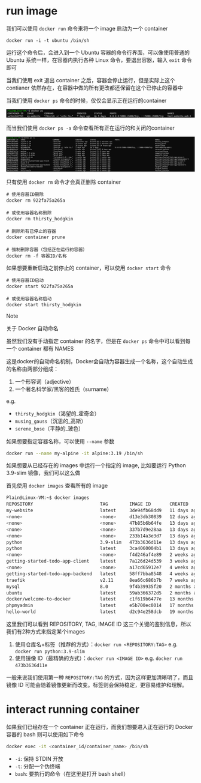 # run image

我们可以使用 `docker run` 命令来将一个 image 启动为一个 container

```shell
docker run -i -t ubuntu /bin/sh
```

运行这个命令后，会进入到一个 Ubuntu 容器的命令行界面，可以像使用普通的 Ubuntu 系统一样，在容器内执行各种 Linux 命令，要退出容器，输入 `exit` 命令即可

当我们使用 exit 退出 container 之后，容器会停止运行，但是实际上这个 contianer 依然存在，在容器中做的所有更改都还保留在这个已停止的容器中

当我们使用 `docker ps` 命令的时候，仅仅会显示正在运行的container

![docker-ps](./images/docker-ps.png)

而当我们使用 `docker ps -a` 命令查看所有正在运行的和关闭的container 

![docker ps -a](./images/docker-ps-a.png)

只有使用 `docker rm` 命令才会真正删除 container

```shell
# 使用容器ID删除
docker rm 922fa75a265a

# 或使用容器名称删除
docker rm thirsty_hodgkin

# 删除所有已停止的容器
docker container prune

# 强制删除容器（包括正在运行的容器）
docker rm -f 容器ID/名称
```



如果想要重新启动之前停止的 container，可以使用 `docker start` 命令

```shell
# 使用容器ID启动
docker start 922fa75a265a

# 或使用容器名称启动
docker start thirsty_hodgkin
```

> [!note]
>
> 关于 Docker 自动命名
>
> 虽然我们没有手动指定 container 的名字，但是在 `docker ps` 命令中可以看到每一个 container 都有 NAMES
>
> 这是docker的自动命名机制，Docker会自动为容器生成一个名称，这个自动生成的名称由两部分组成：
>
> 1. 一个形容词（adjective）
> 2. 一个著名科学家/黑客的姓氏（surname）
>
> e.g.
> - `thirsty_hodgkin`（渴望的_霍奇金）
> - `musing_gauss`（沉思的_高斯）
> - `serene_bose`（平静的_玻色）
>
> 如果想要指定容器名称，可以使用 `--name` 参数
>
> ```bash
> docker run --name my-alpine -it alpine:3.19 /bin/sh
> ```
>



如果想要从已经存在的 images 中运行一个指定的 image, 比如要运行 Python 3.9-slim 镜像，我们可以这么做

首先使用 `docker images` 查看所有的 image

```bash
Plain@Linux-VM:~$ docker images
REPOSITORY                         TAG        IMAGE ID       CREATED         SIZE
my-website                         latest     3de94fb68dd9   11 days ago     960MB
<none>                             <none>     d13e3db30839   12 days ago     975MB
<none>                             <none>     47b85b6b64fe   13 days ago     975MB
<none>                             <none>     337b7d9e28aa   13 days ago     975MB
<none>                             <none>     233b14a3e3d7   13 days ago     975MB
python                             3.9-slim   473b3636d11e   13 days ago     125MB
python                             latest     3ca4060004b1   13 days ago     1.02GB
<none>                             <none>     f4d246af4e89   2 weeks ago     182MB
getting-started-todo-app-client    latest     7a126d24d539   3 weeks ago     1.19GB
<none>                             <none>     a17cd65912e7   4 weeks ago     1.19GB
getting-started-todo-app-backend   latest     58ff7bba8548   4 weeks ago     1.17GB
traefik                            v2.11      8ea66c686b7b   7 weeks ago     173MB
mysql                              8.0        9f4b39935f20   2 months ago    590MB
ubuntu                             latest     59ab366372d5   2 months ago    78.1MB
docker/welcome-to-docker           latest     c1f619b6477e   13 months ago   18.5MB
phpmyadmin                         latest     e5b700ec0014   17 months ago   559MB
hello-world                        latest     d2c94e258dcb   19 months ago   13.3kB
```

这里我们可以看到 REPOSITORY, TAG, IMAGE ID 这三个关键的鉴别信息，所以我们有2种方式来指定某个images

1. 使用仓库名+标签（推荐的方式）：`docker run <REPOSITORY:TAG>` e.g. `docker run python:3.9-slim`
2. 使用镜像 ID（最精确的方式）：`docker run <IMAGE ID>` e.g. `docker run 473b3636d11e `

一般来说我们使用第一种 `REPOSITORY:TAG` 的方式，因为这样更加清晰明了，而且镜像 ID 可能会随着镜像更新而改变。标签则会保持稳定，更容易维护和理解。

 

# interact running container

如果我们已经存在一个 container 正在运行，而我们想要进入正在运行的 Docker 容器的 bash 则可以使用如下命令

``` bash
docker exec -it <container_id/container_name> /bin/sh
```
- `-i`: 保持 STDIN 开放
- `-t`: 分配一个伪终端
- `bash`: 要执行的命令（在这里是打开 bash shell）
